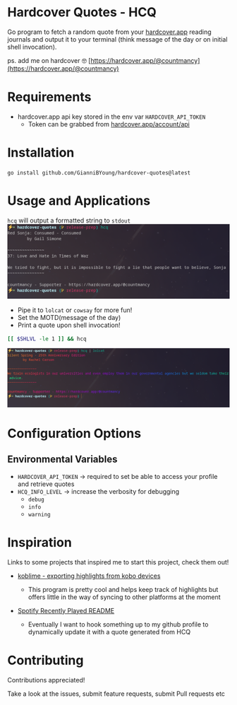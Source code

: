 # Hardcover Quotes - HCQ
Go program to fetch a random quote from your [hardcover.app](https://hardcover.app) reading journals and output it to your terminal (think message of the day or on initial shell invocation).


ps. add me on hardcover 🤓 [https://hardcover.app/@countmancy](https://hardcover.app/@countmancy)

# Requirements
- hardcover.app api key stored in the env var `HARDCOVER_API_TOKEN`
  - Token can be grabbed from [hardcover.app/account/api](https://hardcover.app/account/api)

# Installation
`go install github.com/GianniBYoung/hardcover-quotes@latest`

# Usage and Applications
`hcq` will output a formatted string to `stdout`
![Hardcover Quotes Screenshot](assets/standard.png)


- Pipe it to `lolcat` or `cowsay` for more fun!
- Set the MOTD(message of the day)
- Print a quote upon shell invocation!

```bash
[[ $SHLVL -le 1 ]] && hcq
```

![Hardcover Quotes Screenshot](assets/lolcat.png)

# Configuration Options
## Environmental Variables
- `HARDCOVER_API_TOKEN` -> required to set be able to access your profile and retrieve quotes
- `HCQ_INFO_LEVEL` -> increase the verbosity for debugging
  - `debug`
  - `info`
  - `warning`

# Inspiration
Links to some projects that inspired me to start this project, check them out!

- [koblime - exporting highlights from kobo devices](https://kobli.me)
  - This program is pretty cool and helps keep track of highlights but offers little in the way of syncing to other platforms at the moment

- [Spotify Recently Played README](https://github.com/JeffreyCA/spotify-recently-played-readme)
  - Eventually I want to hook something up to my github profile to dynamically update it with a quote generated from HCQ

# Contributing
Contributions appreciated!

Take a look at the issues, submit feature requests, submit Pull requests etc
